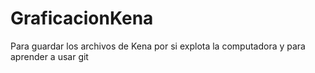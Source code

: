 # GraficacionKena
Para guardar los archivos de Kena por si explota la computadora y para aprender a usar git
